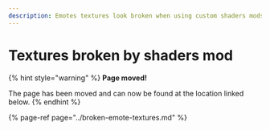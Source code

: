 ```yaml
---
description: Emotes textures look broken when using custom shaders mods (1.17+)
---
```


# Textures broken by shaders mod

{% hint style="warning" %}
**Page moved!**

The page has been moved and can now be found at the location linked below.
{% endhint %}

{% page-ref page="../broken-emote-textures.md" %}

